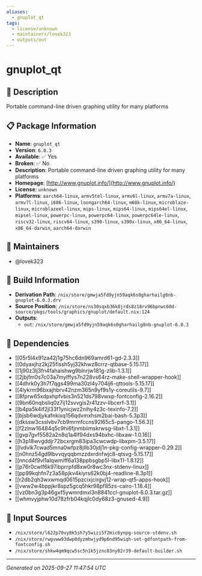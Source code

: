 ```yaml
---
aliases:
  - gnuplot_qt
tags:
  - license/unknown
  - maintainers/lovek323
  - outputs/out
---
```


# gnuplot_qt

## 📝 Description

Portable command-line driven graphing utility for many platforms

## 📋 Package Information

- **Name**: `gnuplot_qt`
- **Version**: `6.0.3`
- **Available**: ✅ Yes
- **Broken**: ✅ No
- **Description**: Portable command-line driven graphing utility for many platforms
- **Homepage**: [http://www.gnuplot.info/](http://www.gnuplot.info/)
- **License**: `unknown`
- **Platforms**: `aarch64-linux`, `armv5tel-linux`, `armv6l-linux`, `armv7a-linux`, `armv7l-linux`, `i686-linux`, `loongarch64-linux`, `m68k-linux`, `microblaze-linux`, `microblazeel-linux`, `mips-linux`, `mips64-linux`, `mips64el-linux`, `mipsel-linux`, `powerpc-linux`, `powerpc64-linux`, `powerpc64le-linux`, `riscv32-linux`, `riscv64-linux`, `s390-linux`, `s390x-linux`, `x86_64-linux`, `x86_64-darwin`, `aarch64-darwin`
## 👥 Maintainers

- @lovek323


## 🔧 Build Information

- **Derivation Path**: `/nix/store/gmwja5fd9yjn59aqk6s0gharhailg8nb-gnuplot-6.0.3.drv`
- **Source Position**: `/nix/store/ns30sqxb36k8jrds8z18rv96bpnwc60d-source/pkgs/tools/graphics/gnuplot/default.nix:124`
- **Outputs**:
  - `out`:  `/nix/store/gmwja5fd9yjn59aqk6s0gharhailg8nb-gnuplot-6.0.3`

## 🔗 Dependencies

- [[05r5l4x91za42j1g75hc6dn969amrd61-gd-2.3.3]]
- [[0dyaxjhz2kj25fissh5yj32khwz8crrz-qtbase-5.15.17]]
- [[1j90z3lj3fn4fahaishwg9blnrjw181g-zlib-1.3.1]]
- [[2jbjfm0s7c03a7mylffys7n228vs64rz-make-shell-wrapper-hook]]
- [[4dhrk0y3h7f7qgs499ma30zl4y704ij6-qttools-5.15.17]]
- [[4lykrm96bxajhbrv42nzm365n9yf9s1y-coreutils-9.7]]
- [[8fprw65xdpxhpfvbis3n521ds798vwxp-fontconfig-2.16.2]]
- [[9bn60nqbsliq0z7ij12svvgis2r41zzv-libcerf-3.1]]
- [[b4pa5k4if2jl33f1ynicjwz2nihy4z3c-texinfo-7.2]]
- [[bjsb6wdjykafnkixq156qdvmxhsm2bai-bash-5.3p3]]
- [[dkssw3csslvbv7cb9mrmfccns92l65c5-pango-1.56.3]]
- [[f2zlnw16484q5c9hi6fjnmbiimskrwsg-libxt-1.3.1]]
- [[gvp7gvf5582a2n8q1a4lf94dxs94bxhc-libxaw-1.0.16]]
- [[h3p18wvgddjr72bcxrgm83ipa3cwcwdp-libxpm-3.5.17]]
- [[lvdvlk7cwad5mna0wfpz8jllb30jdj1n-pkg-config-wrapper-0.29.2]]
- [[n0hnz54gd9lbvvqyqqbmzzdxrdnfwjc8-qtsvg-5.15.17]]
- [[nncd4f9vl1alqwmiff6a138ppbsgbp5l-libx11-1.8.12]]
- [[p76r0cwlf6k97ibprrpfd8xw0r8wc3nx-stdenv-linux]]
- [[pp99kqhfn7z3a58pjkv4kiyrs62k0bj4-readline-8.3p1]]
- [[r2db2qh3wxwmqd0615pzcixjcirgvj12-wrap-qt5-apps-hook]]
- [[vww2w4bppjkr8spz5gcq5hkr98pf85zs-cairo-1.18.4]]
- [[vz0bn3g3p46gxf5ywmrdmxl3n8841ccl-gnuplot-6.0.3.tar.gz]]
- [[whmvyjphw10d78zfrb04kqjlc0dy68z3-gnused-4.9]]

## 📁 Input Sources

- `/nix/store/l622p70vy8k5sh7y5wizi5f2mic6ynpg-source-stdenv.sh`
- `/nix/store/rwgvww93dwp0dyzmhwjyd9p6nd95wiqh-set-gdfontpath-from-fontconfig.sh`
- `/nix/store/shkw4qm9qcw5sc5n1k5jznc83ny02r39-default-builder.sh`

---
*Generated on 2025-09-27 11:47:54 UTC*
